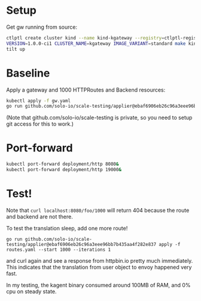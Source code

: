 # Setup
Get gw running from source:

```sh
ctlptl create cluster kind --name kind-kgateway --registry=ctlptl-registry
VERSION=1.0.0-ci1 CLUSTER_NAME=kgateway IMAGE_VARIANT=standard make kind-build-and-load
tilt up
```

# Baseline
Apply a gateway and 1000 HTTPRoutes and Backend resources:

```sh
kubectl apply -f gw.yaml
go run github.com/solo-io/scale-testing/applier@ebaf6906eb26c96a3eee96bb7b435aa4f282e837 apply -f routes.yaml --iterations 1000
```

(Note that github.com/solo-io/scale-testing is private, so you need to setup git access for this to work.)

# Port-forward
```sh
kubectl port-forward deployment/http 8080&
kubectl port-forward deployment/http 19000&
```

# Test!

Note that `curl localhost:8080/foo/1000` will return 404 because the route and backend are not there.

To test the translation sleep, add one more route!

```
go run github.com/solo-io/scale-testing/applier@ebaf6906eb26c96a3eee96bb7b435aa4f282e837 apply -f routes.yaml --start 1000 --iterations 1
```

and curl again and see a response from httpbin.io pretty much immediately. This indicates that the translation from user object to envoy happened very fast.

In my testing, the kagent binary consumed around 100MB of RAM, and 0% cpu on steady state.